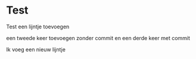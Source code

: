 # Test
Test 
een lijntje toevoegen

een tweede keer toevoegen zonder commit
en een derde keer met commit

Ik voeg een nieuw lijntje
